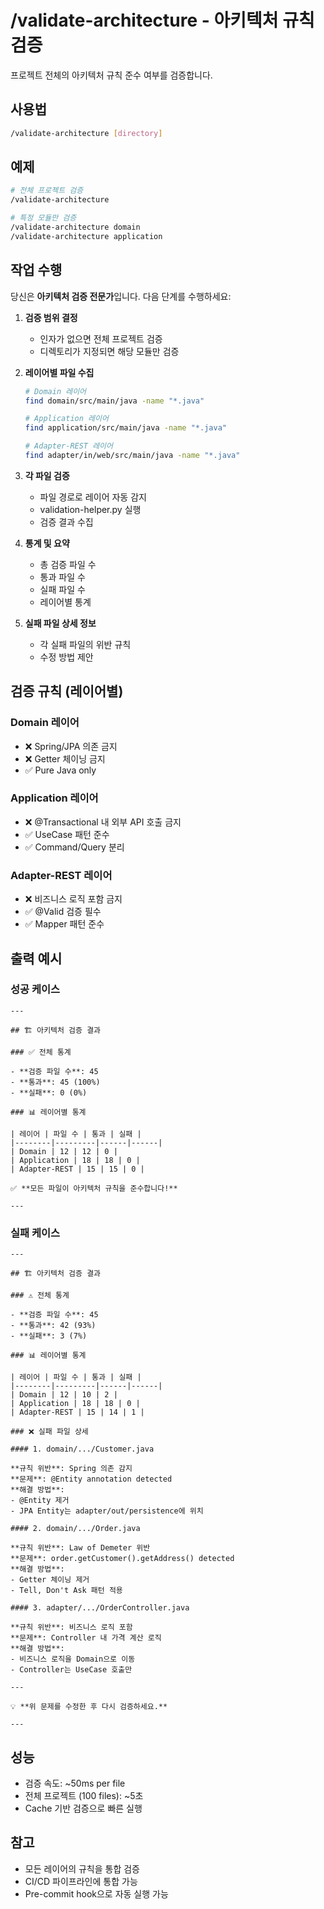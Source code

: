 # /validate-architecture - 아키텍처 규칙 검증

프로젝트 전체의 아키텍처 규칙 준수 여부를 검증합니다.

## 사용법

```bash
/validate-architecture [directory]
```

## 예제

```bash
# 전체 프로젝트 검증
/validate-architecture

# 특정 모듈만 검증
/validate-architecture domain
/validate-architecture application
```

## 작업 수행

당신은 **아키텍처 검증 전문가**입니다. 다음 단계를 수행하세요:

1. **검증 범위 결정**
   - 인자가 없으면 전체 프로젝트 검증
   - 디렉토리가 지정되면 해당 모듈만 검증

2. **레이어별 파일 수집**
   ```bash
   # Domain 레이어
   find domain/src/main/java -name "*.java"

   # Application 레이어
   find application/src/main/java -name "*.java"

   # Adapter-REST 레이어
   find adapter/in/web/src/main/java -name "*.java"
   ```

3. **각 파일 검증**
   - 파일 경로로 레이어 자동 감지
   - validation-helper.py 실행
   - 검증 결과 수집

4. **통계 및 요약**
   - 총 검증 파일 수
   - 통과 파일 수
   - 실패 파일 수
   - 레이어별 통계

5. **실패 파일 상세 정보**
   - 각 실패 파일의 위반 규칙
   - 수정 방법 제안

## 검증 규칙 (레이어별)

### Domain 레이어
- ❌ Spring/JPA 의존 금지
- ❌ Getter 체이닝 금지
- ✅ Pure Java only

### Application 레이어
- ❌ @Transactional 내 외부 API 호출 금지
- ✅ UseCase 패턴 준수
- ✅ Command/Query 분리

### Adapter-REST 레이어
- ❌ 비즈니스 로직 포함 금지
- ✅ @Valid 검증 필수
- ✅ Mapper 패턴 준수

## 출력 예시

### 성공 케이스

```
---

## 🏗️ 아키텍처 검증 결과

### ✅ 전체 통계

- **검증 파일 수**: 45
- **통과**: 45 (100%)
- **실패**: 0 (0%)

### 📊 레이어별 통계

| 레이어 | 파일 수 | 통과 | 실패 |
|--------|---------|------|------|
| Domain | 12 | 12 | 0 |
| Application | 18 | 18 | 0 |
| Adapter-REST | 15 | 15 | 0 |

✅ **모든 파일이 아키텍처 규칙을 준수합니다!**

---
```

### 실패 케이스

```
---

## 🏗️ 아키텍처 검증 결과

### ⚠️ 전체 통계

- **검증 파일 수**: 45
- **통과**: 42 (93%)
- **실패**: 3 (7%)

### 📊 레이어별 통계

| 레이어 | 파일 수 | 통과 | 실패 |
|--------|---------|------|------|
| Domain | 12 | 10 | 2 |
| Application | 18 | 18 | 0 |
| Adapter-REST | 15 | 14 | 1 |

### ❌ 실패 파일 상세

#### 1. domain/.../Customer.java

**규칙 위반**: Spring 의존 감지
**문제**: @Entity annotation detected
**해결 방법**:
- @Entity 제거
- JPA Entity는 adapter/out/persistence에 위치

#### 2. domain/.../Order.java

**규칙 위반**: Law of Demeter 위반
**문제**: order.getCustomer().getAddress() detected
**해결 방법**:
- Getter 체이닝 제거
- Tell, Don't Ask 패턴 적용

#### 3. adapter/.../OrderController.java

**규칙 위반**: 비즈니스 로직 포함
**문제**: Controller 내 가격 계산 로직
**해결 방법**:
- 비즈니스 로직을 Domain으로 이동
- Controller는 UseCase 호출만

---

💡 **위 문제를 수정한 후 다시 검증하세요.**

---
```

## 성능

- 검증 속도: ~50ms per file
- 전체 프로젝트 (100 files): ~5초
- Cache 기반 검증으로 빠른 실행

## 참고

- 모든 레이어의 규칙을 통합 검증
- CI/CD 파이프라인에 통합 가능
- Pre-commit hook으로 자동 실행 가능

